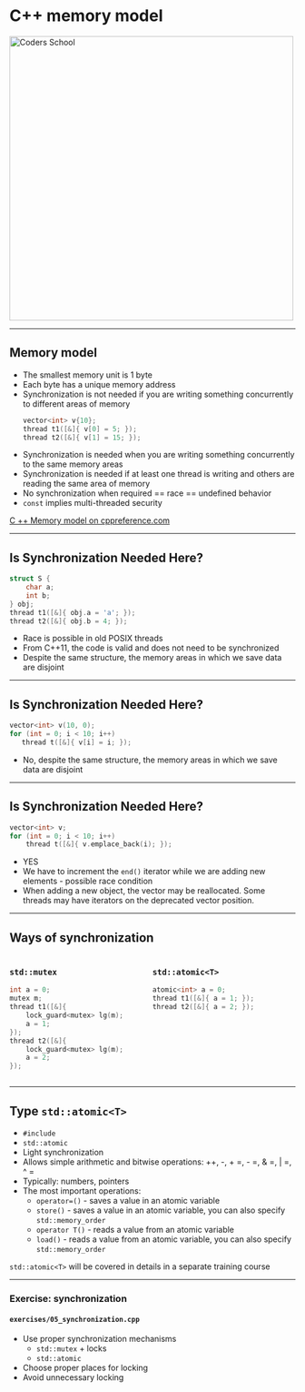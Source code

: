 <!-- .slide: data-background="#111111" -->

# C++ memory model

<a href="https://coders.school">
    <img width="500" data-src="../coders_school_logo.png" alt="Coders School" class="plain">
</a>

___

## Memory model

* <!-- .element: class="fragment fade-in" --> The smallest memory unit is 1 byte
* <!-- .element: class="fragment fade-in" --> Each byte has a unique memory address
* <!-- .element: class="fragment fade-in" --> Synchronization is not needed if you are writing something concurrently to different areas of memory

  ```cpp
  vector<int> v{10};
  thread t1([&]{ v[0] = 5; });
  thread t2([&]{ v[1] = 15; });
  ```

* <!-- .element: class="fragment fade-in" --> Synchronization is needed when you are writing something concurrently to the same memory areas
* <!-- .element: class="fragment fade-in" --> Synchronization is needed if at least one thread is writing and others are reading the same area of ​​memory
* <!-- .element: class="fragment fade-in" --> No synchronization when required == race == undefined behavior
* <!-- .element: class="fragment fade-in" --> <code>const</code> implies multi-threaded security

[C ++ Memory model on cppreference.com](https://en.cppreference.com/w/cpp/language/memory_model)
<!-- .element: class="fragment fade-in" -->

___

## Is Synchronization Needed Here?

```cpp
struct S {
    char a;
    int b;
} obj;
thread t1([&]{ obj.a = 'a'; });
thread t2([&]{ obj.b = 4; });
```

* <!-- .element: class="fragment fade-in" --> Race is possible in old POSIX threads
* <!-- .element: class="fragment fade-in" --> From C++11, the code is valid and does not need to be synchronized
* <!-- .element: class="fragment fade-in" --> Despite the same structure, the memory areas in which we save data are disjoint

___

## Is Synchronization Needed Here?

```cpp
vector<int> v(10, 0);
for (int = 0; i < 10; i++)
   thread t([&]{ v[i] = i; });
```

* <!-- .element: class="fragment fade-in" --> No, despite the same structure, the memory areas in which we save data are disjoint

___

## Is Synchronization Needed Here?

```cpp
vector<int> v;
for (int = 0; i < 10; i++)
    thread t([&]{ v.emplace_back(i); });
```

* <!-- .element: class="fragment fade-in" --> YES
* <!-- .element: class="fragment fade-in" --> We have to increment the <code>end()</code> iterator while we are adding new elements - possible race condition
* <!-- .element: class="fragment fade-in" --> When adding a new object, the vector may be reallocated. Some threads may have iterators on the deprecated vector position.

___

## Ways of synchronization

<div style="display: flex">

<div class="fragment fade-in" style="width: 50%">

### `std::mutex`

```cpp
int a = 0;
mutex m;
thread t1([&]{
    lock_guard<mutex> lg(m);
    a = 1;
});
thread t2([&]{
    lock_guard<mutex> lg(m);
    a = 2;
});
```

</div>

<div class="fragment fade-in" style="width: 50%">

### `std::atomic<T>`

```cpp
atomic<int> a = 0;
thread t1([&]{ a = 1; });
thread t2([&]{ a = 2; });
```

</div>

</div>

___

## Type `std::atomic<T>`

* <!-- .element: class="fragment fade-in" --> <code>#include <atomic></code>
* <!-- .element: class="fragment fade-in" --> <code>std::atomic</code>
* <!-- .element: class="fragment fade-in" --> Light synchronization
* <!-- .element: class="fragment fade-in" --> Allows simple arithmetic and bitwise operations: ++, -, + =, - =, & =, | =, ^ =
* <!-- .element: class="fragment fade-in" --> Typically: numbers, pointers
* <!-- .element: class="fragment fade-in" --> The most important operations:
  * <code>operator=()</code> - saves a value in an atomic variable
  * <code>store()</code> - saves a value in an atomic variable, you can also specify <code>std::memory_order</code>
  * <code>operator T()</code> - reads a value from an atomic variable
  * <code>load()</code> - reads a value from an atomic variable, you can also specify <code>std::memory_order</code>

`std::atomic<T>` will be covered in details in a separate training course
<!-- .element: class="fragment fade-in" -->

___

### Exercise: synchronization

#### `exercises/05_synchronization.cpp`

* Use proper synchronization mechanisms
  * `std::mutex` + locks
  * `std::atomic`
* Choose proper places for locking
* Avoid unnecessary locking
